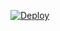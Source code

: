 [![Deploy](https://www.herokucdn.com/deploy/button.svg)](https://dashboard.heroku.com/new?template=https://github.com/samurai-maker/wwwautofilter)

